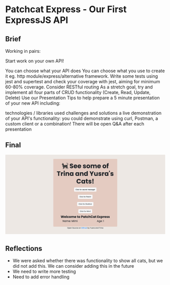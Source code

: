 # Patchcat Express - Our First ExpressJS API
## Brief
Working in pairs:

Start work on your own API!

You can choose what your API does
You can choose what you use to create it eg. http module/express/alternative framework.
Write some tests using jest and supertest and check your coverage with jest, aiming for minimum 60-80% coverage.
Consider RESTful routing
As a stretch goal, try and implement all four parts of CRUD functionality (Create, Read, Update, Delete)
Use our Presentation Tips to help prepare a 5 minute presentation of your new API including:

technologies / libraries used
challenges and solutions
a live demonstration of your API's functionality: you could demonstrate using curl, Postman, a custom client or a combination!
There will be open Q&A after each presentation

## Final
![Final image of patchat express](final.png "final image")

## Reflections
- We were asked whether there was functionality to show all cats, but we did not add this. We can consider adding this in the future
- We need to write more testing
- Need to add error handling 
